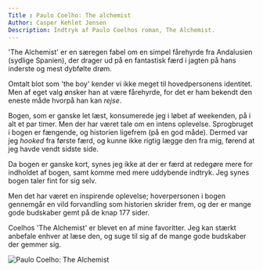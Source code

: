 ```yaml
---
Title : Paulo Coelho: The alchemist
Author: Casper Kehlet Jensen
Description: Indtryk af Paulo Coelhos roman, The Alchemist.
---
```


'The Alchemist' er en særegen fabel om en simpel fårehyrde fra Andalusien
(sydlige Spanien), der drager ud på en fantastisk færd i jagten på hans
inderste og mest dybfølte drøm.

Omtalt blot som 'the boy' kender vi ikke meget til hovedpersonens identitet.
Men af eget valg ønsker han at være fårehyrde, for det er ham bekendt den
eneste måde hvorpå han kan *rejse*.

Bogen, som er ganske let læst, konsumerede jeg i løbet af weekenden, på i alt
et par timer. Men der har været tale om en intens oplevelse. Sprogbruget i
bogen er fængende, og historien ligefrem (på en god måde). Dermed var jeg
*hooked* fra første færd, og kunne ikke rigtig lægge den fra mig, førend at
jeg havde vendt sidste side.

Da bogen er ganske kort, synes jeg ikke at der er færd at redegøre mere for
indholdet af bogen, samt komme med mere uddybende indtryk. Jeg synes bogen
taler fint for sig selv.

Men det har været en inspirende oplevelse; hoverpersonen i bogen gennemgår
en vild forvandling som historien skrider frem, og der er mange gode budskaber
gemt på de knap 177 sider.

Coelhos 'The Alchemist' er blevet en af mine favoritter. Jeg kan stærkt anbefale
enhver at læse den, og suge til sig af de mange gode budskaber der gemmer sig.

![Paulo Coelho: The Alchemist](/img/arkiv/paulo-coelho-the-alchemist/paulocoelho_thealchemist.jpg)
